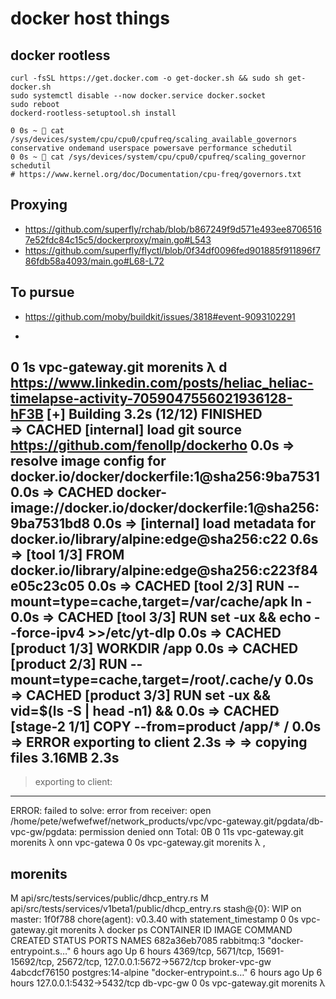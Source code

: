 # docker host things

## docker rootless
```shell
curl -fsSL https://get.docker.com -o get-docker.sh && sudo sh get-docker.sh
sudo systemctl disable --now docker.service docker.socket
sudo reboot
dockerd-rootless-setuptool.sh install
```

```shell
0 0s ~ 🤖 cat /sys/devices/system/cpu/cpu0/cpufreq/scaling_available_governors
conservative ondemand userspace powersave performance schedutil 
0 0s ~ 🤖 cat /sys/devices/system/cpu/cpu0/cpufreq/scaling_governor
schedutil
# https://www.kernel.org/doc/Documentation/cpu-freq/governors.txt
```

## Proxying
* https://github.com/superfly/rchab/blob/b867249f9d571e493ee87065167e52fdc84c15c5/dockerproxy/main.go#L543
* https://github.com/superfly/flyctl/blob/0f34df0096fed901885f911896f786fdb58a4093/main.go#L68-L72


## To pursue
* https://github.com/moby/buildkit/issues/3818#event-9093102291

* ```
0 1s vpc-gateway.git morenits λ d https://www.linkedin.com/posts/heliac_heliac-timelapse-activity-7059047556021936128-hF3B
[+] Building 3.2s (12/12) FINISHED                                              
 => CACHED [internal] load git source https://github.com/fenollp/dockerho  0.0s
 => resolve image config for docker.io/docker/dockerfile:1@sha256:9ba7531  0.0s
 => CACHED docker-image://docker.io/docker/dockerfile:1@sha256:9ba7531bd8  0.0s
 => [internal] load metadata for docker.io/library/alpine:edge@sha256:c22  0.6s
 => [tool 1/3] FROM docker.io/library/alpine:edge@sha256:c223f84e05c23c05  0.0s
 => CACHED [tool 2/3] RUN   --mount=type=cache,target=/var/cache/apk ln -  0.0s
 => CACHED [tool 3/3] RUN     set -ux  && echo --force-ipv4 >>/etc/yt-dlp  0.0s
 => CACHED [product 1/3] WORKDIR /app                                      0.0s
 => CACHED [product 2/3] RUN     --mount=type=cache,target=/root/.cache/y  0.0s
 => CACHED [product 3/3] RUN     set -ux  && vid=$(ls -S | head -n1)  &&   0.0s
 => CACHED [stage-2 1/1] COPY --from=product /app/* /                      0.0s
 => ERROR exporting to client                                              2.3s
 => => copying files 3.16MB                                                2.3s
------
 > exporting to client:
------
ERROR: failed to solve: error from receiver: open /home/pete/wefwefwef/network_products/vpc/vpc-gateway.git/pgdata/db-vpc-gw/pgdata: permission denied
onn Total:	0B
0 11s vpc-gateway.git morenits λ onn vpc-gatewa
0 0s vpc-gateway.git morenits λ ,
## morenits
 M api/src/tests/services/public/dhcp_entry.rs
 M api/src/tests/services/v1beta1/public/dhcp_entry.rs
stash@{0}: WIP on master: 1f0f788 chore(agent): v0.3.40 with statement_timestamp
0 0s vpc-gateway.git morenits λ docker ps
CONTAINER ID   IMAGE                COMMAND                  CREATED       STATUS       PORTS                                                                      NAMES
682a36eb7085   rabbitmq:3           "docker-entrypoint.s…"   6 hours ago   Up 6 hours   4369/tcp, 5671/tcp, 15691-15692/tcp, 25672/tcp, 127.0.0.1:5672->5672/tcp   broker-vpc-gw
4abcdcf76150   postgres:14-alpine   "docker-entrypoint.s…"   6 hours ago   Up 6 hours   127.0.0.1:5432->5432/tcp                                                   db-vpc-gw
0 0s vpc-gateway.git morenits λ 
```
